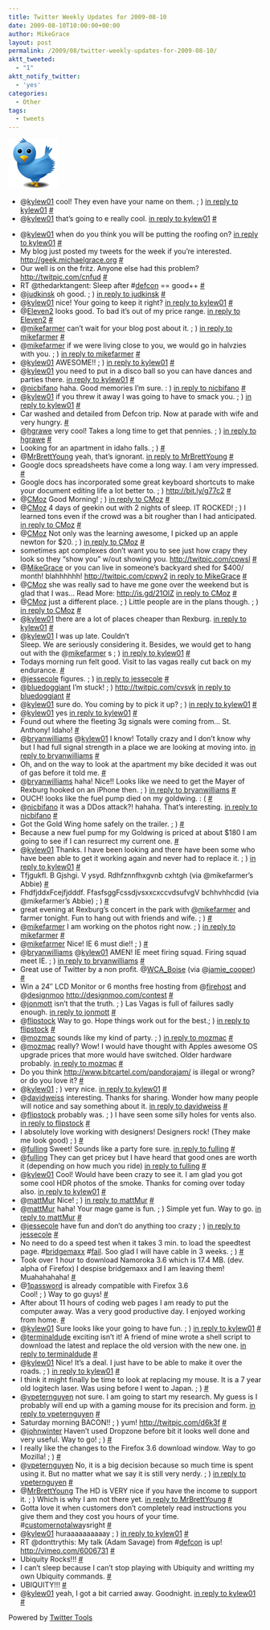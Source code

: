```yaml
---
title: Twitter Weekly Updates for 2009-08-10
date: 2009-08-10T10:00:00+00:00
author: MikeGrace
layout: post
permalink: /2009/08/twitter-weekly-updates-for-2009-08-10/
aktt_tweeted:
  - "1"
aktt_notify_twitter:
  - 'yes'
categories:
  - Other
tags:
  - tweets
---
```

<img class="size-full wp-image-706 alignright" title="twitter" src="/assets/2009/08/twitter.png" alt="twitter" width="100" height="100" />

<ul class="aktt_tweet_digest">
  <li>
    @<a class="aktt_username" href="http://twitter.com/kylew01">kylew01</a> cool! They even have your name on them. ; ) <a class="aktt_tweet_reply" href="http://twitter.com/kylew01/statuses/3103673496">in reply to kylew01</a> <a class="aktt_tweet_time" href="http://twitter.com/MikeGrace/statuses/3107635562">#</a>
  </li>
  <li>
    @<a class="aktt_username" href="http://twitter.com/kylew01">kylew01</a> that&#8217;s going to e really cool. <a class="aktt_tweet_reply" href="http://twitter.com/kylew01/statuses/3104550198">in reply to kylew01</a> <a class="aktt_tweet_time" href="http://twitter.com/MikeGrace/statuses/3107669159">#</a>
  </li>
  <p>
    <!--more-->
  </p>
  
  <li>
    @<a class="aktt_username" href="http://twitter.com/kylew01">kylew01</a> when do you think you will be putting the roofing on? <a class="aktt_tweet_reply" href="http://twitter.com/kylew01/statuses/3107619756">in reply to kylew01</a> <a class="aktt_tweet_time" href="http://twitter.com/MikeGrace/statuses/3107791570">#</a>
  </li>
  <li>
    My blog just posted my tweets for the week if you&#8217;re interested. <a rel="nofollow" href="http://geek.michaelgrace.org">http://geek.michaelgrace.org</a> <a class="aktt_tweet_time" href="http://twitter.com/MikeGrace/statuses/3108103243">#</a>
  </li>
  <li>
    Our well is on the fritz. Anyone else had this problem? <a rel="nofollow" href="http://twitpic.com/cnfud">http://twitpic.com/cnfud</a> <a class="aktt_tweet_time" href="http://twitter.com/MikeGrace/statuses/3109207660">#</a>
  </li>
  <li>
    RT @thedarktangent: Sleep after #<a class="aktt_hashtag" href="http://search.twitter.com/search?q=%23defcon">defcon</a> == good++ <a class="aktt_tweet_time" href="http://twitter.com/MikeGrace/statuses/3110457887">#</a>
  </li>
  <li>
    @<a class="aktt_username" href="http://twitter.com/judkinsk">judkinsk</a> oh good. ; ) <a class="aktt_tweet_reply" href="http://twitter.com/judkinsk/statuses/3110650283">in reply to judkinsk</a> <a class="aktt_tweet_time" href="http://twitter.com/MikeGrace/statuses/3111330109">#</a>
  </li>
  <li>
    @<a class="aktt_username" href="http://twitter.com/kylew01">kylew01</a> nice! Your going to keep it right? <a class="aktt_tweet_reply" href="http://twitter.com/kylew01/statuses/3110939229">in reply to kylew01</a> <a class="aktt_tweet_time" href="http://twitter.com/MikeGrace/statuses/3111348252">#</a>
  </li>
  <li>
    @<a class="aktt_username" href="http://twitter.com/Eleven2">Eleven2</a> looks good. To bad it&#8217;s out of my price range. <a class="aktt_tweet_reply" href="http://twitter.com/Eleven2/statuses/3111238610">in reply to Eleven2</a> <a class="aktt_tweet_time" href="http://twitter.com/MikeGrace/statuses/3111381774">#</a>
  </li>
  <li>
    @<a class="aktt_username" href="http://twitter.com/mikefarmer">mikefarmer</a> can&#8217;t wait for your blog post about it. ; ) <a class="aktt_tweet_reply" href="http://twitter.com/mikefarmer/statuses/3111998173">in reply to mikefarmer</a> <a class="aktt_tweet_time" href="http://twitter.com/MikeGrace/statuses/3113121456">#</a>
  </li>
  <li>
    @<a class="aktt_username" href="http://twitter.com/mikefarmer">mikefarmer</a> if we were living close to you, we would go in halvzies with you. ; ) <a class="aktt_tweet_reply" href="http://twitter.com/mikefarmer/statuses/3112394615">in reply to mikefarmer</a> <a class="aktt_tweet_time" href="http://twitter.com/MikeGrace/statuses/3113397993">#</a>
  </li>
  <li>
    @<a class="aktt_username" href="http://twitter.com/kylew01">kylew01</a> AWESOME!! ; ) <a class="aktt_tweet_reply" href="http://twitter.com/kylew01/statuses/3113258393">in reply to kylew01</a> <a class="aktt_tweet_time" href="http://twitter.com/MikeGrace/statuses/3113490313">#</a>
  </li>
  <li>
    @<a class="aktt_username" href="http://twitter.com/kylew01">kylew01</a> you need to put in a disco ball so you can have dances and parties there. <a class="aktt_tweet_reply" href="http://twitter.com/kylew01/statuses/3113258393">in reply to kylew01</a> <a class="aktt_tweet_time" href="http://twitter.com/MikeGrace/statuses/3113500733">#</a>
  </li>
  <li>
    @<a class="aktt_username" href="http://twitter.com/nicbifano">nicbifano</a> haha. Good memories I&#8217;m sure. : ) <a class="aktt_tweet_reply" href="http://twitter.com/nicbifano/statuses/3111503758">in reply to nicbifano</a> <a class="aktt_tweet_time" href="http://twitter.com/MikeGrace/statuses/3113513211">#</a>
  </li>
  <li>
    @<a class="aktt_username" href="http://twitter.com/kylew01">kylew01</a> if you threw it away I was going to have to smack you. ; ) <a class="aktt_tweet_reply" href="http://twitter.com/kylew01/statuses/3111973487">in reply to kylew01</a> <a class="aktt_tweet_time" href="http://twitter.com/MikeGrace/statuses/3113519562">#</a>
  </li>
  <li>
    Car washed and detailed from Defcon trip. Now at parade with wife and very hungry. <a class="aktt_tweet_time" href="http://twitter.com/MikeGrace/statuses/3113575890">#</a>
  </li>
  <li>
    @<a class="aktt_username" href="http://twitter.com/hgrawe">hgrawe</a> very cool! Takes a long time to get that pennies. ; ) <a class="aktt_tweet_reply" href="http://twitter.com/hgrawe/statuses/3114014111">in reply to hgrawe</a> <a class="aktt_tweet_time" href="http://twitter.com/MikeGrace/statuses/3114219639">#</a>
  </li>
  <li>
    Looking for an apartment in idaho falls. ; ) <a class="aktt_tweet_time" href="http://twitter.com/MikeGrace/statuses/3119417695">#</a>
  </li>
  <li>
    @<a class="aktt_username" href="http://twitter.com/MrBrettYoung">MrBrettYoung</a> yeah, that&#8217;s ignorant. <a class="aktt_tweet_reply" href="http://twitter.com/MrBrettYoung/statuses/3119677137">in reply to MrBrettYoung</a> <a class="aktt_tweet_time" href="http://twitter.com/MikeGrace/statuses/3119704709">#</a>
  </li>
  <li>
    Google docs spreadsheets have come a long way. I am very impressed. <a class="aktt_tweet_time" href="http://twitter.com/MikeGrace/statuses/3120063539">#</a>
  </li>
  <li>
    Google docs has incorporated some great keyboard shortcuts to make your document editing life a lot better to. ; ) <a rel="nofollow" href="http://bit.ly/g77c2">http://bit.ly/g77c2</a> <a class="aktt_tweet_time" href="http://twitter.com/MikeGrace/statuses/3120187221">#</a>
  </li>
  <li>
    @<a class="aktt_username" href="http://twitter.com/CMoz">CMoz</a> Good Morning! ; ) <a class="aktt_tweet_reply" href="http://twitter.com/CMoz/statuses/3120533041">in reply to CMoz</a> <a class="aktt_tweet_time" href="http://twitter.com/MikeGrace/statuses/3120588553">#</a>
  </li>
  <li>
    @<a class="aktt_username" href="http://twitter.com/CMoz">CMoz</a> 4 days of geekin out with 2 nights of sleep. IT ROCKED! ; ) I learned tons even if the crowd was a bit rougher than I had anticipated. <a class="aktt_tweet_reply" href="http://twitter.com/CMoz/statuses/3120621965">in reply to CMoz</a> <a class="aktt_tweet_time" href="http://twitter.com/MikeGrace/statuses/3120645252">#</a>
  </li>
  <li>
    @<a class="aktt_username" href="http://twitter.com/CMoz">CMoz</a> Not only was the learning awesome, I picked up an apple newton for $20. ; ) <a class="aktt_tweet_reply" href="http://twitter.com/CMoz/statuses/3120621965">in reply to CMoz</a> <a class="aktt_tweet_time" href="http://twitter.com/MikeGrace/statuses/3120653636">#</a>
  </li>
  <li>
    sometimes apt complexes don&#8217;t want you to see just how crapy they look so they &#8220;show you&#8221; w/out showing you. <a rel="nofollow" href="http://twitpic.com/cpwsl">http://twitpic.com/cpwsl</a> <a class="aktt_tweet_time" href="http://twitter.com/MikeGrace/statuses/3120663822">#</a>
  </li>
  <li>
    @<a class="aktt_username" href="http://twitter.com/MikeGrace">MikeGrace</a> or you can live in someone&#8217;s backyard shed for $400/ month! blahhhhhh! <a rel="nofollow" href="http://twitpic.com/cpwy2">http://twitpic.com/cpwy2</a> <a class="aktt_tweet_reply" href="http://twitter.com/MikeGrace/statuses/3120663822">in reply to MikeGrace</a> <a class="aktt_tweet_time" href="http://twitter.com/MikeGrace/statuses/3120690958">#</a>
  </li>
  <li>
    @<a class="aktt_username" href="http://twitter.com/CMoz">CMoz</a> she was really sad to have me gone over the weekend but is glad that I was&#8230; Read More: <a rel="nofollow" href="http://is.gd/21OlZ">http://is.gd/21OlZ</a> <a class="aktt_tweet_reply" href="http://twitter.com/CMoz/statuses/3120671230">in reply to CMoz</a> <a class="aktt_tweet_time" href="http://twitter.com/MikeGrace/statuses/3120700355">#</a>
  </li>
  <li>
    @<a class="aktt_username" href="http://twitter.com/CMoz">CMoz</a> just a different place. ; ) Little people are in the plans though. ; ) <a class="aktt_tweet_reply" href="http://twitter.com/CMoz/statuses/3120731144">in reply to CMoz</a> <a class="aktt_tweet_time" href="http://twitter.com/MikeGrace/statuses/3120977312">#</a>
  </li>
  <li>
    @<a class="aktt_username" href="http://twitter.com/kylew01">kylew01</a> there are a lot of places cheaper than Rexburg. <a class="aktt_tweet_reply" href="http://twitter.com/kylew01/statuses/3122707180">in reply to kylew01</a> <a class="aktt_tweet_time" href="http://twitter.com/MikeGrace/statuses/3123676985">#</a>
  </li>
  <li>
    @<a class="aktt_username" href="http://twitter.com/kylew01">kylew01</a> I was up late. Couldn&#8217;t<br /> Sleep. We are seriously considering it. Besides, we would get to hang out with the @<a class="aktt_username" href="http://twitter.com/mikefarmer">mikefarmer</a> s ; ) <a class="aktt_tweet_reply" href="http://twitter.com/kylew01/statuses/3123725702">in reply to kylew01</a> <a class="aktt_tweet_time" href="http://twitter.com/MikeGrace/statuses/3124682711">#</a>
  </li>
  <li>
    Todays morning run felt good. Visit to las vagas really cut back on my endurance. <a class="aktt_tweet_time" href="http://twitter.com/MikeGrace/statuses/3124703502">#</a>
  </li>
  <li>
    @<a class="aktt_username" href="http://twitter.com/jessecole">jessecole</a> figures. ; ) <a class="aktt_tweet_reply" href="http://twitter.com/jessecole/statuses/3136155378">in reply to jessecole</a> <a class="aktt_tweet_time" href="http://twitter.com/MikeGrace/statuses/3138067981">#</a>
  </li>
  <li>
    @<a class="aktt_username" href="http://twitter.com/bluedoggiant">bluedoggiant</a> I&#8217;m stuck! ; ) <a rel="nofollow" href="http://twitpic.com/cvsvk">http://twitpic.com/cvsvk</a> <a class="aktt_tweet_reply" href="http://twitter.com/bluedoggiant/statuses/3148055160">in reply to bluedoggiant</a> <a class="aktt_tweet_time" href="http://twitter.com/MikeGrace/statuses/3150708961">#</a>
  </li>
  <li>
    @<a class="aktt_username" href="http://twitter.com/kylew01">kylew01</a> sure do. You coming by to pick it up? ; ) <a class="aktt_tweet_reply" href="http://twitter.com/kylew01/statuses/3139060840">in reply to kylew01</a> <a class="aktt_tweet_time" href="http://twitter.com/MikeGrace/statuses/3151423661">#</a>
  </li>
  <li>
    @<a class="aktt_username" href="http://twitter.com/kylew01">kylew01</a> yes <a class="aktt_tweet_reply" href="http://twitter.com/kylew01/statuses/3158777240">in reply to kylew01</a> <a class="aktt_tweet_time" href="http://twitter.com/MikeGrace/statuses/3161978885">#</a>
  </li>
  <li>
    Found out where the fleeting 3g signals were coming from&#8230; St. Anthony! Idaho! <a class="aktt_tweet_time" href="http://twitter.com/MikeGrace/statuses/3168203033">#</a>
  </li>
  <li>
    @<a class="aktt_username" href="http://twitter.com/bryanwilliams">bryanwilliams</a> @<a class="aktt_username" href="http://twitter.com/kylew01">kylew01</a> I know! Totally crazy and I don&#8217;t know why but I had full signal strength in a place we are looking at moving into. <a class="aktt_tweet_reply" href="http://twitter.com/bryanwilliams/statuses/3168315732">in reply to bryanwilliams</a> <a class="aktt_tweet_time" href="http://twitter.com/MikeGrace/statuses/3168392994">#</a>
  </li>
  <li>
    Oh, and on the way to look at the apartment my bike decided it was out of gas before it told me. <a class="aktt_tweet_time" href="http://twitter.com/MikeGrace/statuses/3168438522">#</a>
  </li>
  <li>
    @<a class="aktt_username" href="http://twitter.com/bryanwilliams">bryanwilliams</a> haha! Nice!! Looks like we need to get the Mayer of Rexburg hooked on an iPhone then. ; ) <a class="aktt_tweet_reply" href="http://twitter.com/bryanwilliams/statuses/3168425819">in reply to bryanwilliams</a> <a class="aktt_tweet_time" href="http://twitter.com/MikeGrace/statuses/3168450175">#</a>
  </li>
  <li>
    OUCH! looks like the fuel pump died on my goldwing. : ( <a class="aktt_tweet_time" href="http://twitter.com/MikeGrace/statuses/3169140831">#</a>
  </li>
  <li>
    @<a class="aktt_username" href="http://twitter.com/nicbifano">nicbifano</a> it was a DDos attack?! hahaha. That&#8217;s interesting. <a class="aktt_tweet_reply" href="http://twitter.com/nicbifano/statuses/3169656643">in reply to nicbifano</a> <a class="aktt_tweet_time" href="http://twitter.com/MikeGrace/statuses/3169765502">#</a>
  </li>
  <li>
    Got the Gold Wing home safely on the trailer. ; ) <a class="aktt_tweet_time" href="http://twitter.com/MikeGrace/statuses/3169995251">#</a>
  </li>
  <li>
    Because a new fuel pump for my Goldwing is priced at about $180 I am going to see if I can resurrect my current one. <a class="aktt_tweet_time" href="http://twitter.com/MikeGrace/statuses/3169996111">#</a>
  </li>
  <li>
    @<a class="aktt_username" href="http://twitter.com/kylew01">kylew01</a> Thanks. I have been looking and there have been some who have been able to get it working again and never had to replace it. ; ) <a class="aktt_tweet_reply" href="http://twitter.com/kylew01/statuses/3170063932">in reply to kylew01</a> <a class="aktt_tweet_time" href="http://twitter.com/MikeGrace/statuses/3170148134">#</a>
  </li>
  <li>
    Tfjgukfl. B Gjshgi. V ysyd. Rdhfznnfhxgvnb cxhtgh (via @mikefarmer&#8217;s Abbie) <a class="aktt_tweet_time" href="http://twitter.com/MikeGrace/statuses/3172606758">#</a>
  </li>
  <li>
    FhdfjddxFcejfjdddf. FfasfsggFcssdjvsxxcxccvdsufvgV bchhvhhcdid (via @mikefarmer&#8217;s Abbie) ; ) <a class="aktt_tweet_time" href="http://twitter.com/MikeGrace/statuses/3172630749">#</a>
  </li>
  <li>
    great evening at Rexburg&#8217;s concert in the park with @<a class="aktt_username" href="http://twitter.com/mikefarmer">mikefarmer</a> and farmer tonight. Fun to hang out with friends and wife. ; ) <a class="aktt_tweet_time" href="http://twitter.com/MikeGrace/statuses/3173778200">#</a>
  </li>
  <li>
    @<a class="aktt_username" href="http://twitter.com/mikefarmer">mikefarmer</a> I am working on the photos right now. ; ) <a class="aktt_tweet_reply" href="http://twitter.com/mikefarmer/statuses/3173596565">in reply to mikefarmer</a> <a class="aktt_tweet_time" href="http://twitter.com/MikeGrace/statuses/3173809402">#</a>
  </li>
  <li>
    @<a class="aktt_username" href="http://twitter.com/mikefarmer">mikefarmer</a> Nice! IE 6 must die!! ; ) <a class="aktt_tweet_time" href="http://twitter.com/MikeGrace/statuses/3178635125">#</a>
  </li>
  <li>
    @<a class="aktt_username" href="http://twitter.com/bryanwilliams">bryanwilliams</a> @<a class="aktt_username" href="http://twitter.com/kylew01">kylew01</a> AMEN! IE meet firing squad. Firing squad meet IE. ; ) <a class="aktt_tweet_reply" href="http://twitter.com/bryanwilliams/statuses/3178701197">in reply to bryanwilliams</a> <a class="aktt_tweet_time" href="http://twitter.com/MikeGrace/statuses/3178782833">#</a>
  </li>
  <li>
    Great use of Twitter by a non profit. @<a class="aktt_username" href="http://twitter.com/WCA_Boise">WCA_Boise</a> (via @<a class="aktt_username" href="http://twitter.com/jamie_cooper">jamie_cooper</a>) <a class="aktt_tweet_time" href="http://twitter.com/MikeGrace/statuses/3179030446">#</a>
  </li>
  <li>
    Win a 24&#8243; LCD Monitor or 6 months free hosting from @<a class="aktt_username" href="http://twitter.com/firehost">firehost</a> and @<a class="aktt_username" href="http://twitter.com/designmoo">designmoo</a> <a rel="nofollow" href="http://designmoo.com/contest">http://designmoo.com/contest</a> <a class="aktt_tweet_time" href="http://twitter.com/MikeGrace/statuses/3180077903">#</a>
  </li>
  <li>
    @<a class="aktt_username" href="http://twitter.com/jonmott">jonmott</a> isn&#8217;t that the truth. ; ) Las Vagas is full of failures sadly enough. <a class="aktt_tweet_reply" href="http://twitter.com/jonmott/statuses/3180025386">in reply to jonmott</a> <a class="aktt_tweet_time" href="http://twitter.com/MikeGrace/statuses/3180091177">#</a>
  </li>
  <li>
    @<a class="aktt_username" href="http://twitter.com/flipstock">flipstock</a> Way to go. Hope things work out for the best.; ) <a class="aktt_tweet_reply" href="http://twitter.com/flipstock/statuses/3179935599">in reply to flipstock</a> <a class="aktt_tweet_time" href="http://twitter.com/MikeGrace/statuses/3180095450">#</a>
  </li>
  <li>
    @<a class="aktt_username" href="http://twitter.com/mozmac">mozmac</a> sounds like my kind of party. ; ) <a class="aktt_tweet_reply" href="http://twitter.com/mozmac/statuses/3180106434">in reply to mozmac</a> <a class="aktt_tweet_time" href="http://twitter.com/MikeGrace/statuses/3180137987">#</a>
  </li>
  <li>
    @<a class="aktt_username" href="http://twitter.com/mozmac">mozmac</a> really? Wow! I would have thought with Apples awesome OS upgrade prices that more would have switched. Older hardware probably. <a class="aktt_tweet_reply" href="http://twitter.com/mozmac/statuses/3180273176">in reply to mozmac</a> <a class="aktt_tweet_time" href="http://twitter.com/MikeGrace/statuses/3180300457">#</a>
  </li>
  <li>
    Do you think <a rel="nofollow" href="http://www.bitcartel.com/pandorajam/">http://www.bitcartel.com/pandorajam/</a> is illegal or wrong? or do you love it? <a class="aktt_tweet_time" href="http://twitter.com/MikeGrace/statuses/3184190324">#</a>
  </li>
  <li>
    @<a class="aktt_username" href="http://twitter.com/kylew01">kylew01</a> ; ) very nice. <a class="aktt_tweet_reply" href="http://twitter.com/kylew01/statuses/3184363121">in reply to kylew01</a> <a class="aktt_tweet_time" href="http://twitter.com/MikeGrace/statuses/3184513371">#</a>
  </li>
  <li>
    @<a class="aktt_username" href="http://twitter.com/davidweiss">davidweiss</a> interesting. Thanks for sharing. Wonder how many people will notice and say something about it. <a class="aktt_tweet_reply" href="http://twitter.com/davidweiss/statuses/3184724716">in reply to davidweiss</a> <a class="aktt_tweet_time" href="http://twitter.com/MikeGrace/statuses/3184797166">#</a>
  </li>
  <li>
    @<a class="aktt_username" href="http://twitter.com/flipstock">flipstock</a> probably was. ; ) I have seen some silly holes for vents also. <a class="aktt_tweet_reply" href="http://twitter.com/flipstock/statuses/3185646456">in reply to flipstock</a> <a class="aktt_tweet_time" href="http://twitter.com/MikeGrace/statuses/3185724427">#</a>
  </li>
  <li>
    I absolutely love working with designers! Designers rock! (They make me look good) ; ) <a class="aktt_tweet_time" href="http://twitter.com/MikeGrace/statuses/3186047674">#</a>
  </li>
  <li>
    @<a class="aktt_username" href="http://twitter.com/fulling">fulling</a> Sweet! Sounds like a party fore sure. <a class="aktt_tweet_reply" href="http://twitter.com/fulling/statuses/3186504592">in reply to fulling</a> <a class="aktt_tweet_time" href="http://twitter.com/MikeGrace/statuses/3186894204">#</a>
  </li>
  <li>
    @<a class="aktt_username" href="http://twitter.com/fulling">fulling</a> They can get pricey but I have heard that good ones are worth it (depending on how much you ride) <a class="aktt_tweet_reply" href="http://twitter.com/fulling/statuses/3187028725">in reply to fulling</a> <a class="aktt_tweet_time" href="http://twitter.com/MikeGrace/statuses/3188371135">#</a>
  </li>
  <li>
    @<a class="aktt_username" href="http://twitter.com/kylew01">kylew01</a> Cool! Would have been crazy to see it. I am glad you got some cool HDR photos of the smoke. Thanks for coming over today also. <a class="aktt_tweet_reply" href="http://twitter.com/kylew01/statuses/3188437175">in reply to kylew01</a> <a class="aktt_tweet_time" href="http://twitter.com/MikeGrace/statuses/3188538297">#</a>
  </li>
  <li>
    @<a class="aktt_username" href="http://twitter.com/mattMur">mattMur</a> Nice! ; ) <a class="aktt_tweet_reply" href="http://twitter.com/mattMur/statuses/3188488717">in reply to mattMur</a> <a class="aktt_tweet_time" href="http://twitter.com/MikeGrace/statuses/3188542931">#</a>
  </li>
  <li>
    @<a class="aktt_username" href="http://twitter.com/mattMur">mattMur</a> haha! Your mage game is fun. ; ) Simple yet fun. Way to go. <a class="aktt_tweet_reply" href="http://twitter.com/mattMur/statuses/3188488717">in reply to mattMur</a> <a class="aktt_tweet_time" href="http://twitter.com/MikeGrace/statuses/3188568088">#</a>
  </li>
  <li>
    @<a class="aktt_username" href="http://twitter.com/jessecole">jessecole</a> have fun and don&#8217;t do anything too crazy ; ) <a class="aktt_tweet_reply" href="http://twitter.com/jessecole/statuses/3188952076">in reply to jessecole</a> <a class="aktt_tweet_time" href="http://twitter.com/MikeGrace/statuses/3189025866">#</a>
  </li>
  <li>
    No need to do a speed test when it takes 3 min. to load the speedtest page. #<a class="aktt_hashtag" href="http://search.twitter.com/search?q=%23bridgemaxx">bridgemaxx</a> #<a class="aktt_hashtag" href="http://search.twitter.com/search?q=%23fail">fail</a>. Soo glad I will have cable in 3 weeks. ; ) <a class="aktt_tweet_time" href="http://twitter.com/MikeGrace/statuses/3189109996">#</a>
  </li>
  <li>
    Took over 1 hour to download Namoroka 3.6 which is 17.4 MB. (dev. alpha of Firefox) I despise bridgemaxx and I am leaving them! Muahahahaha! <a class="aktt_tweet_time" href="http://twitter.com/MikeGrace/statuses/3189129656">#</a>
  </li>
  <li>
    @<a class="aktt_username" href="http://twitter.com/1password">1password</a> is already compatible with Firefox 3.6<br /> Cool! ; ) Way to go guys! <a class="aktt_tweet_time" href="http://twitter.com/MikeGrace/statuses/3189625661">#</a>
  </li>
  <li>
    After about 11 hours of coding web pages I am ready to put the computer away. Was a very good productive day. I enjoyed working from home. <a class="aktt_tweet_time" href="http://twitter.com/MikeGrace/statuses/3189637761">#</a>
  </li>
  <li>
    @<a class="aktt_username" href="http://twitter.com/kylew01">kylew01</a> Sure looks like your going to have fun. ; ) <a class="aktt_tweet_reply" href="http://twitter.com/kylew01/statuses/3194865943">in reply to kylew01</a> <a class="aktt_tweet_time" href="http://twitter.com/MikeGrace/statuses/3194910050">#</a>
  </li>
  <li>
    @<a class="aktt_username" href="http://twitter.com/terminaldude">terminaldude</a> exciting isn&#8217;t it! A friend of mine wrote a shell script to download the latest and replace the old version with the new one. <a class="aktt_tweet_reply" href="http://twitter.com/terminaldude/statuses/3194840137">in reply to terminaldude</a> <a class="aktt_tweet_time" href="http://twitter.com/MikeGrace/statuses/3194922273">#</a>
  </li>
  <li>
    @<a class="aktt_username" href="http://twitter.com/kylew01">kylew01</a> Nice! It&#8217;s a deal. I just have to be able to make it over the roads. ; ) <a class="aktt_tweet_reply" href="http://twitter.com/kylew01/statuses/3194918416">in reply to kylew01</a> <a class="aktt_tweet_time" href="http://twitter.com/MikeGrace/statuses/3194926597">#</a>
  </li>
  <li>
    I think it might finally be time to look at replacing my mouse. It is a 7 year old logitech laser. Was using before I went to Japan. ; ) <a class="aktt_tweet_time" href="http://twitter.com/MikeGrace/statuses/3195004193">#</a>
  </li>
  <li>
    @<a class="aktt_username" href="http://twitter.com/vpeternguyen">vpeternguyen</a> not sure. I am going to start my research. My guess is I probably will end up with a gaming mouse for its precision and form. <a class="aktt_tweet_reply" href="http://twitter.com/vpeternguyen/statuses/3195353449">in reply to vpeternguyen</a> <a class="aktt_tweet_time" href="http://twitter.com/MikeGrace/statuses/3196303773">#</a>
  </li>
  <li>
    Saturday morning BACON!! ; ) yum! <a rel="nofollow" href="http://twitpic.com/d6k3f">http://twitpic.com/d6k3f</a> <a class="aktt_tweet_time" href="http://twitter.com/MikeGrace/statuses/3196343775">#</a>
  </li>
  <li>
    @<a class="aktt_username" href="http://twitter.com/johnwinter">johnwinter</a> Haven&#8217;t used Dropzone before bit it looks well done and very useful. Way to go! ; ) <a class="aktt_tweet_time" href="http://twitter.com/MikeGrace/statuses/3196661873">#</a>
  </li>
  <li>
    I really like the changes to the Firefox 3.6 download window. Way to go Mozilla! ; ) <a class="aktt_tweet_time" href="http://twitter.com/MikeGrace/statuses/3197699108">#</a>
  </li>
  <li>
    @<a class="aktt_username" href="http://twitter.com/vpeternguyen">vpeternguyen</a> No, it is a big decision because so much time is spent using it. But no matter what we say it is still very nerdy. ; ) <a class="aktt_tweet_reply" href="http://twitter.com/vpeternguyen/statuses/3198287099">in reply to vpeternguyen</a> <a class="aktt_tweet_time" href="http://twitter.com/MikeGrace/statuses/3198524917">#</a>
  </li>
  <li>
    @<a class="aktt_username" href="http://twitter.com/MrBrettYoung">MrBrettYoung</a> The HD is VERY nice if you have the income to support it. ; ) Which is why I am not there yet. <a class="aktt_tweet_reply" href="http://twitter.com/MrBrettYoung/statuses/3198490494">in reply to MrBrettYoung</a> <a class="aktt_tweet_time" href="http://twitter.com/MikeGrace/statuses/3198537819">#</a>
  </li>
  <li>
    Gotta love it when customers don&#8217;t completely read instructions you give them and they cost you hours of your time. #<a class="aktt_hashtag" href="http://search.twitter.com/search?q=%23customernotalwa">customernotalwa</a>ysright <a class="aktt_tweet_time" href="http://twitter.com/MikeGrace/statuses/3198926026">#</a>
  </li>
  <li>
    @<a class="aktt_username" href="http://twitter.com/kylew01">kylew01</a> huraaaaaaaaaay ; ) <a class="aktt_tweet_reply" href="http://twitter.com/kylew01/statuses/3214411645">in reply to kylew01</a> <a class="aktt_tweet_time" href="http://twitter.com/MikeGrace/statuses/3216259028">#</a>
  </li>
  <li>
    RT @donttrythis: My talk (Adam Savage) from #<a class="aktt_hashtag" href="http://search.twitter.com/search?q=%23defcon">defcon</a> is up! <a rel="nofollow" href="http://vimeo.com/6006731">http://vimeo.com/6006731</a> <a class="aktt_tweet_time" href="http://twitter.com/MikeGrace/statuses/3216347083">#</a>
  </li>
  <li>
    Ubiquity Rocks!!! <a class="aktt_tweet_time" href="http://twitter.com/MikeGrace/statuses/3222247148">#</a>
  </li>
  <li>
    I can&#8217;t sleep because I can&#8217;t stop playing with Ubiquity and writting my own Ubiquity commands. <a class="aktt_tweet_time" href="http://twitter.com/MikeGrace/statuses/3222255048">#</a>
  </li>
  <li>
    UBIQUITY!!! <a class="aktt_tweet_time" href="http://twitter.com/MikeGrace/statuses/3222665676">#</a>
  </li>
  <li>
    @<a class="aktt_username" href="http://twitter.com/kylew01">kylew01</a> yeah, I got a bit carried away. Goodnight. <a class="aktt_tweet_reply" href="http://twitter.com/kylew01/statuses/3223370487">in reply to kylew01</a> <a class="aktt_tweet_time" href="http://twitter.com/MikeGrace/statuses/3223573741">#</a>
  </li>
</ul>

<p class="aktt_credit">
  Powered by <a href="http://alexking.org/projects/wordpress">Twitter Tools</a>
</p>